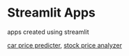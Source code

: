 # Streamlit Apps
 apps created using streamlit

[car price predicter](https://car-price-my.streamlit.app/), [stock price analyzer](https://stock-price-my.streamlit.app/)
